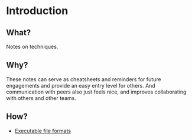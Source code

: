 # Introduction

## What?

Notes on techniques.

## Why?

These notes can serve as cheatsheets and reminders for future engagements and provide an easy entry level for others. And communication with peers also just feels nice, and improves collaborating with others and other teams. 

## How?

* [Executable file formats](formats.md)
